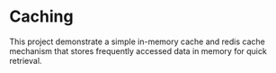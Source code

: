 # Caching
This project demonstrate a simple in-memory cache and redis cache mechanism that stores frequently accessed data in memory for quick retrieval.
